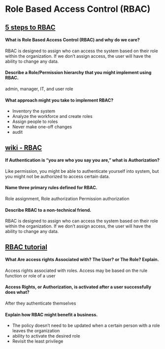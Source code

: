 # Role Based Access Control (RBAC)

## [5 steps to RBAC](https://www.csoonline.com/article/3060780/5-steps-to-simple-role-based-access-control.html)

#### What is Role Based Access Control (RBAC) and why do we care?
RBAC is designed to assign who can access the system based on their role within the organization.  If we don’t assign access, the user will have the ability to change any data. 
#### Describe a Role/Permission hierarchy that you might implement using RBAC.
 admin, manager, IT, and user role
#### What approach might you take to implement RBAC?
- Inventory the system 
- Analyze the workforce and create roles 
- Assign people to roles
- Never make one-off changes
- audit

## [wiki - RBAC](https://en.wikipedia.org/wiki/Role-based_access_control)

#### If Authentication is “you are who you say you are,” what is Authorization?
Like permission, you might be able to authenticate yourself into system, but you might not be authorized to access certain data.
#### Name three primary rules defined for RBAC.
Role assignment,
Role authorization
Permission authorization 
#### Describe RBAC to a non-technical friend.
RBAC is designed to assign who can access the system based on their role within the organization.  If we don’t assign access, the user will have the ability to change any data. 


## [RBAC tutorial](https://www.youtube.com/watch?v=C4NP8Eon3cA)
#### What Are access rights Associated with? The User? or The Role? Explain.
Access rights associated with roles. Access may be based on the rule function or role of a user
#### Access Rights, or Authorization, is activated after a user successfully does what?
After they authenticate themselves
#### Explain how RBAC might benefit a business.
  - The policy doesn’t need to be updated when a certain person with a role leaves  the organization
  - ability to activate the desired role
  - Revisit the least privilege


